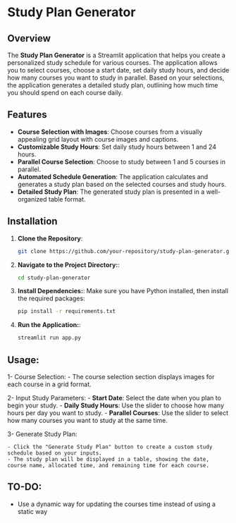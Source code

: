 # Study Plan Generator

## Overview

The **Study Plan Generator** is a Streamlit application that helps you create a personalized study schedule for various courses. The application allows you to select courses, choose a start date, set daily study hours, and decide how many courses you want to study in parallel. Based on your selections, the application generates a detailed study plan, outlining how much time you should spend on each course daily.

## Features

- **Course Selection with Images**: Choose courses from a visually appealing grid layout with course images and captions.
- **Customizable Study Hours**: Set daily study hours between 1 and 24 hours.
- **Parallel Course Selection**: Choose to study between 1 and 5 courses in parallel.
- **Automated Schedule Generation**: The application calculates and generates a study plan based on the selected courses and study hours.
- **Detailed Study Plan**: The generated study plan is presented in a well-organized table format.

## Installation

1. **Clone the Repository**:
   ```bash
   git clone https://github.com/your-repository/study-plan-generator.git


2. **Navigate to the Project Directory:**:
    ```bash
    cd study-plan-generator

3. **Install Dependencies:**:
Make sure you have Python installed, then install the required packages:
    ```bash
    pip install -r requirements.txt

4. **Run the Application:**:
    ```bash
    streamlit run app.py

## Usage:
1- Course Selection:
    - The course selection section displays images for each course in a grid format.

2- Input Study Parameters:
    - <b>Start Date</b>: Select the date when you plan to begin your study.
    - <b>Daily Study Hours</b>: Use the slider to choose how many hours per day you want to study.
    - <b>Parallel Courses</b>: Use the slider to select how many courses you want to study at the same time.

3- Generate Study Plan:

    - Click the "Generate Study Plan" button to create a custom study schedule based on your inputs.
    - The study plan will be displayed in a table, showing the date, course name, allocated time, and remaining time for each course.


## TO-DO:
- Use a dynamic way for updating the courses time instead of using a static way




